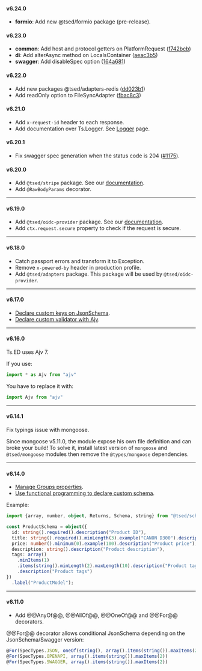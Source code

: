 #### v6.24.0

- **formio**: Add new @tsed/formio package (pre-release).

#### v6.23.0

- **common**: Add host and protocol getters on PlatformRequest ([f742bcb](https://github.com/TypedProject/tsed/commit/f742bcb9a0f2ef88736126065ed380e6121129e0))
- **di**: Add alterAsync method on LocalsContainer ([aeac3b5](https://github.com/TypedProject/tsed/commit/aeac3b53cae4ce39a2164a663a95c274449387d5))
- **swagger**: Add disableSpec option ([164a681](https://github.com/TypedProject/tsed/commit/164a681ac7409a42a0521c69aa7c43c144de6d0e))

#### v6.22.0

- Add new packages @tsed/adapters-redis ([dd023b1](https://github.com/TypedProject/tsed/commit/dd023b1b159d01e21b3eaec42d8d6e49f42f9280))
- Add readOnly option to FileSyncAdapter ([fbac8c3](https://github.com/TypedProject/tsed/commit/fbac8c360923c96704428bf43be90a400d0cddac))

#### v6.21.0

- Add `x-request-id` header to each response.
- Add documentation over Ts.Logger. See [Logger](/docs/logger.md) page.

#### v6.20.1

- Fix swagger spec generation when the status code is 204 ([#1175](https://github.com/TypedProject/tsed/issues/1175)).

#### v6.20.0

- Add `@tsed/stripe` package. See our [documentation](/tutorials/stripe.md).
- Add `@RawBodyParams` decorator.

---

#### v6.19.0

- Add `@tsed/oidc-provider` package. See our [documentation](/tutorials/oidc.md).
- Add `ctx.request.secure` property to check if the request is secure.

---

#### v6.18.0

- Catch passport errors and transform it to Exception.
- Remove `x-powered-by` header in production profile.
- Add `@tsed/adapters` package. This package will be used by `@tsed/oidc-provider`.

---

#### v6.17.0

- [Declare custom keys on JsonSchema](/docs/models.md#custom-keys).
- [Declare custom validator with Ajv](/docs/ajv.md#user-defined-keywords).

---

#### v6.16.0

Ts.ED uses Ajv 7. 

If you use: 
```typescript
import * as Ajv from "ajv"
```

You have to replace it with:

```typescript
import Ajv from "ajv"
```

---

#### v6.14.1

Fix typings issue with mongoose. 

Since mongoose v5.11.0, the module expose his own file definition and can broke your build! 
To solve it, install latest version of `mongoose` and `@tsed/mongoose` modules then remove the `@types/mongoose` dependencies.

---

#### v6.14.0

- [Manage Groups properties](/docs/models.md#groups).
- [Use functional programming to declare custom schema](/docs/models.md#using-functions).

Example:

```typescript
import {array, number, object, Returns, Schema, string} from "@tsed/schema";

const ProductSchema = object({
  id: string().required().description("Product ID"),
  title: string().required().minLength(3).example("CANON D300").description("Product title"),
  price: number().minimum(0).example(100).description("Product price"),
  description: string().description("Product description"),
  tags: array()
    .minItems(1)
    .items(string().minLength(2).maxLength(10).description("Product tag"))
    .description("Product tags")
})
  .label("ProductModel");
```

---

#### v6.11.0

- Add @@AnyOf@@, @@AllOf@@, @@OneOf@@ and @@For@@ decorators.

@@For@@ decorator allows conditional JsonSchema depending on the JsonSchema/Swagger version:

```typescript
@For(SpecTypes.JSON, oneOf(string(), array().items(string()).maxItems(2)))
@For(SpecTypes.OPENAPI, array().items(string()).maxItems(2))
@For(SpecTypes.SWAGGER, array().items(string()).maxItems(2))
```
